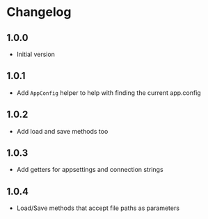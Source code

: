 # Changelog

## 1.0.0

* Initial version

## 1.0.1

* Add `AppConfig` helper to help with finding the current app.config

## 1.0.2

* Add load and save methods too

## 1.0.3

* Add getters for appsettings and connection strings

## 1.0.4

* Load/Save methods that accept file paths as parameters